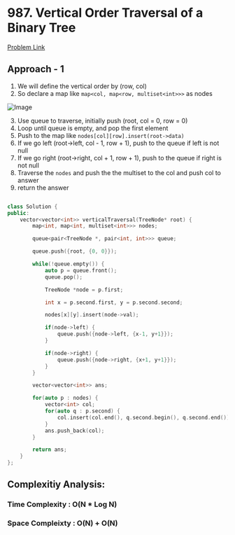 # 987. Vertical Order Traversal of a Binary Tree

[Problem Link](https://leetcode.com/problems/vertical-order-traversal-of-a-binary-tree/)

## Approach - 1

1. We will define the vertical order by (row, col)
2. So declare a map like `map<col, map<row, multiset<int>>>` as nodes

![Image](https://static.takeuforward.org/content/vertical-traversal-image8-ieYxlxXx)

3. Use queue to traverse, initially push (root, col = 0, row = 0)
4. Loop until queue is empty, and pop the first element
5. Push to the map like `nodes[col][row].insert(root->data)`
6. If we go left (root->left, col - 1, row + 1), push to the queue if left is not null
7. If we go right (root->right, col + 1, row + 1), push to the queue if right is not null
8. Traverse the `nodes` and push the the multiset to the col and push col to answer
9. return the answer

```c++

class Solution {
public:
    vector<vector<int>> verticalTraversal(TreeNode* root) {
        map<int, map<int, multiset<int>>> nodes;

        queue<pair<TreeNode *, pair<int, int>>> queue;

        queue.push({root, {0, 0}});

        while(!queue.empty()) {
            auto p = queue.front();
            queue.pop();

            TreeNode *node = p.first;

            int x = p.second.first, y = p.second.second;

            nodes[x][y].insert(node->val);

            if(node->left) {
                queue.push({node->left, {x-1, y+1}});
            }

            if(node->right) {
                queue.push({node->right, {x+1, y+1}});
            }
        }

        vector<vector<int>> ans;

        for(auto p : nodes) {
            vector<int> col;
            for(auto q : p.second) {
                col.insert(col.end(), q.second.begin(), q.second.end());
            }
            ans.push_back(col);
        }

        return ans;
    }
};

```

## Complexitiy Analysis:

### Time Complexity : O(N \* Log N)

### Space Compleixty : O(N) + O(N)

